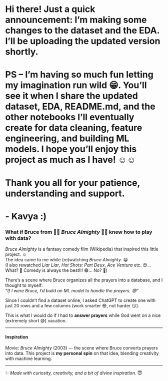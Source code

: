 # Hi there! Just a quick announcement: I’m making some changes to the dataset and the EDA. I’ll be uploading the updated version shortly.
# PS – I’m having so much fun letting my imagination run wild 😁. You’ll see it when I share the updated dataset, EDA, README.md, and the other notebooks I’ll eventually create for data cleaning, feature engineering, and building ML models. I hope you’ll enjoy this project as much as I have! ☺️☺️

# Thank you all for your patience, understanding and support.

# - Kavya :)

### What if Bruce from 🙏🏻 *Bruce Almighty* 🙏🏻 knew how to play with data?

*Bruce Almighty* is a fantasy comedy film (Wikipedia) that inspired this little project. ☺️  
The idea came to me while (re)watching *Bruce Almighty*. 😁  
(I also rewatched *Liar Liar*, *Hot Shots: Part Deux*, *Ace Ventura* etc. 😌... What? 🤨 Comedy is always the best!!! 😁... No? 🫤)  

There’s a scene where Bruce organizes all the prayers into a database, and I thought to myself:  
*“If I were Bruce, I’d build an ML model to handle the prayers. 😎”*  

Since I couldn’t find a dataset online, I asked ChatGPT to create one with just 20 rows and a few columns (work smarter 😎, not harder 😏).  

This is what I would do if I had to **answer prayers** while God went on a nice (extremely short 😅) vacation.  

---

#### Inspiration
Movie: *Bruce Almighty* (2003) — the scene where Bruce converts prayers into data.
This project is **my personal spin** on that idea, blending creativity with machine learning.

---

✨ *Made with curiosity, creativity, and a bit of divine inspiration.* 😇
